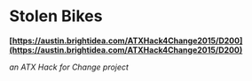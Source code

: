 # Stolen Bikes

**[https://austin.brightidea.com/ATXHack4Change2015/D200](https://austin.brightidea.com/ATXHack4Change2015/D200)**

_an ATX Hack for Change project_
